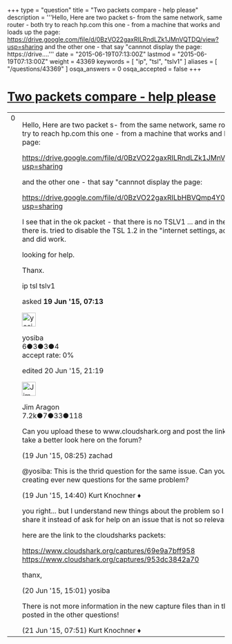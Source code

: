 +++
type = "question"
title = "Two packets compare - help please"
description = '''Hello, Here are two packet s- from the same network, same router - both try to reach hp.com this one - from a machine that works and loads up the page: https://drive.google.com/file/d/0BzVO22gaxRILRndLZk1JMnVQTDQ/view?usp=sharing and the other one - that say &quot;cannnot display the page: https://drive....'''
date = "2015-06-19T07:13:00Z"
lastmod = "2015-06-19T07:13:00Z"
weight = 43369
keywords = [ "ip", "tsl", "tslv1" ]
aliases = [ "/questions/43369" ]
osqa_answers = 0
osqa_accepted = false
+++

<div class="headNormal">

# [Two packets compare - help please](/questions/43369/two-packets-compare-help-please)

</div>

<div id="main-body">

<div id="askform">

<table id="question-table" style="width:100%;"><colgroup><col style="width: 50%" /><col style="width: 50%" /></colgroup><tbody><tr class="odd"><td style="width: 30px; vertical-align: top"><div class="vote-buttons"><div id="post-43369-score" class="post-score" title="current number of votes">0</div><div id="favorite-count" class="favorite-count"></div></div></td><td><div id="item-right"><div class="question-body"><p>Hello, Here are two packet s- from the same network, same router - both try to reach hp.com this one - from a machine that works and loads up the page:</p><p><a href="https://drive.google.com/file/d/0BzVO22gaxRILRndLZk1JMnVQTDQ/view?usp=sharing">https://drive.google.com/file/d/0BzVO22gaxRILRndLZk1JMnVQTDQ/view?usp=sharing</a></p><p>and the other one - that say "cannnot display the page:</p><p><a href="https://drive.google.com/file/d/0BzVO22gaxRILbHBVQmp4Y0VPaTg/view?usp=sharing">https://drive.google.com/file/d/0BzVO22gaxRILbHBVQmp4Y0VPaTg/view?usp=sharing</a></p><p>I see that in the ok packet - that there is no TSLV1 ... and in the bad one -there is. tried to disable the TSL 1.2 in the "internet settings, advanced" and did work.</p><p>looking for help.</p><p>Thanx.</p></div><div id="question-tags" class="tags-container tags">ip tsl tslv1</div><div id="question-controls" class="post-controls"></div><div class="post-update-info-container"><div class="post-update-info post-update-info-user"><p>asked <strong>19 Jun '15, 07:13</strong></p><img src="https://secure.gravatar.com/avatar/1db506829385dc23f37e4d8bf44dc13d?s=32&amp;d=identicon&amp;r=g" class="gravatar" width="32" height="32" alt="yosiba&#39;s gravatar image" /><p>yosiba<br />
<span class="score" title="6 reputation points">6</span><span title="3 badges"><span class="badge1">●</span><span class="badgecount">3</span></span><span title="3 badges"><span class="silver">●</span><span class="badgecount">3</span></span><span title="4 badges"><span class="bronze">●</span><span class="badgecount">4</span></span><br />
<span class="accept_rate" title="Rate of the user&#39;s accepted answers">accept rate:</span> <span title="yosiba has no accepted answers">0%</span></p></div><div class="post-update-info post-update-info-edited"><p>edited 20 Jun '15, 21:19</p><img src="https://secure.gravatar.com/avatar/071fe61f64868d98bdf4eb060b63b6ca?s=32&amp;d=identicon&amp;r=g" class="gravatar" width="32" height="32" alt="Jim%20Aragon&#39;s gravatar image" /><p>Jim Aragon<br />
<span class="score" title="7187 reputation points"><span>7.2k</span></span><span title="7 badges"><span class="badge1">●</span><span class="badgecount">7</span></span><span title="33 badges"><span class="silver">●</span><span class="badgecount">33</span></span><span title="118 badges"><span class="bronze">●</span><span class="badgecount">118</span></span></p></div></div><div id="comments-container-43369" class="comments-container"><span id="43371"></span><div id="comment-43371" class="comment"><div id="post-43371-score" class="comment-score"></div><div class="comment-text"><p>Can you upload these to www.cloudshark.org and post the links so we can take a better look here on the forum?</p></div><div id="comment-43371-info" class="comment-info"><span class="comment-age">(19 Jun '15, 08:25)</span> zachad</div></div><span id="43387"></span><div id="comment-43387" class="comment"><div id="post-43387-score" class="comment-score"></div><div class="comment-text"><p>@yosiba: This is the thrid question for the same issue. Can you please stop creating ever new questions for the same problem?</p></div><div id="comment-43387-info" class="comment-info"><span class="comment-age">(19 Jun '15, 14:40)</span> Kurt Knochner ♦</div></div><span id="43398"></span><div id="comment-43398" class="comment"><div id="post-43398-score" class="comment-score"></div><div class="comment-text"><p>you right... but I understand new things about the problem so I think I better share it instead of ask for help on an issue that is not so relevant.</p><p>here are the link to the cloudsharks packets:</p><p><a href="https://www.cloudshark.org/captures/69e9a7bff958">https://www.cloudshark.org/captures/69e9a7bff958</a> <a href="https://www.cloudshark.org/captures/953dc3842a70">https://www.cloudshark.org/captures/953dc3842a70</a></p><p>thanx,</p></div><div id="comment-43398-info" class="comment-info"><span class="comment-age">(20 Jun '15, 15:01)</span> yosiba</div></div><span id="43402"></span><div id="comment-43402" class="comment"><div id="post-43402-score" class="comment-score"></div><div class="comment-text"><p>There is not more information in the new capture files than in those you posted in the other questions!</p></div><div id="comment-43402-info" class="comment-info"><span class="comment-age">(21 Jun '15, 07:51)</span> Kurt Knochner ♦</div></div></div><div id="comment-tools-43369" class="comment-tools"></div><div class="clear"></div><div id="comment-43369-form-container" class="comment-form-container"></div><div class="clear"></div></div></td></tr></tbody></table>

</div>

</div>

